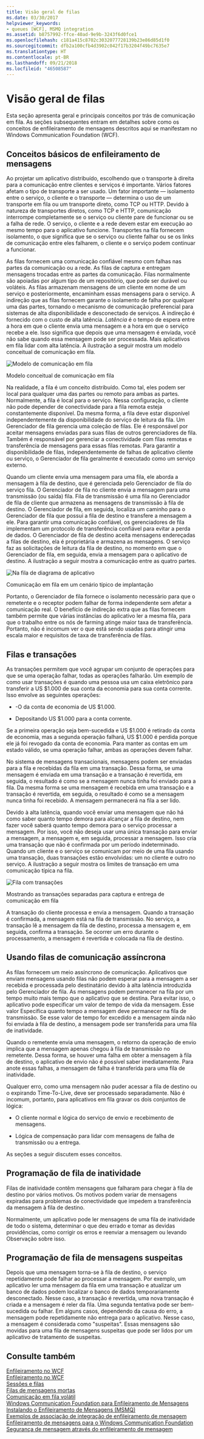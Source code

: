 ```yaml
---
title: Visão geral de filas
ms.date: 03/30/2017
helpviewer_keywords:
- queues [WCF], MSMQ integration
ms.assetid: b8757992-ffce-40ad-9e9b-3243f6d0fce1
ms.openlocfilehash: c181a415c8702c3032077728139b23e86d85d1f0
ms.sourcegitcommit: dfb2a100cfb4d3902c042f17b3204f49bc7635e7
ms.translationtype: HT
ms.contentlocale: pt-BR
ms.lasthandoff: 09/21/2018
ms.locfileid: "46508587"
---
```

# <a name="queues-overview"></a>Visão geral de filas
Esta seção apresenta geral e principais conceitos por trás de comunicação em fila. As seções subsequentes entram em detalhes sobre como os conceitos de enfileiramento de mensagens descritos aqui se manifestam no Windows Communication Foundation (WCF).  
  
## <a name="basic-queuing-concepts"></a>Conceitos básicos de enfileiramento de mensagens  
 Ao projetar um aplicativo distribuído, escolhendo que o transporte à direita para a comunicação entre clientes e serviços é importante. Vários fatores afetam o tipo de transporte a ser usado. Um fator importante — isolamento entre o serviço, o cliente e o transporte — determina o uso de um transporte em fila ou um transporte direto, como TCP ou HTTP. Devido à natureza de transportes diretos, como TCP e HTTP, comunicação interrompe completamente se o serviço ou cliente pare de funcionar ou se a falha de rede. O serviço, o cliente e a rede devem estar em execução ao mesmo tempo para o aplicativo funcione. Transportes na fila fornecem isolamento, o que significa que se o serviço ou cliente falhar ou se os links de comunicação entre eles falharem, o cliente e o serviço podem continuar a funcionar.  
  
 As filas fornecem uma comunicação confiável mesmo com falhas nas partes da comunicação ou a rede. As filas de captura e entregam mensagens trocadas entre as partes da comunicação. Filas normalmente são apoiadas por algum tipo de um repositório, que pode ser durável ou voláteis. As filas armazenam mensagens de um cliente em nome de um serviço e posteriormente, encaminham essas mensagens para o serviço. A indireção que as filas fornecem garante o isolamento de falha por qualquer uma das partes, tornando o mecanismo de comunicação preferencial para sistemas de alta disponibilidade e desconectado de serviços. A indireção é fornecido com o custo de alta latência. *Latência* é o tempo de espera entre a hora em que o cliente envia uma mensagem e a hora em que o serviço recebe a ele. Isso significa que depois que uma mensagem é enviada, você não sabe quando essa mensagem pode ser processada. Mais aplicativos em fila lidar com alta latência. A ilustração a seguir mostra um modelo conceitual de comunicação em fila.  
  
 ![Modelo de comunicação em fila](../../../../docs/framework/wcf/feature-details/media/qconceptual-figure1c.gif "QConceptual Figure1c")  
  
 Modelo conceitual de comunicação em fila  
  
 Na realidade, a fila é um conceito distribuído. Como tal, eles podem ser local para qualquer uma das partes ou remoto para ambas as partes. Normalmente, a fila é local para o serviço. Nessa configuração, o cliente não pode depender de conectividade para a fila remota esteja constantemente disponível. Da mesma forma, a fila deve estar disponível independentemente da disponibilidade do serviço de leitura da fila. Um Gerenciador de fila gerencia uma coleção de filas. Ele é responsável por aceitar mensagens enviadas para suas filas de outros gerenciadores de fila. Também é responsável por gerenciar a conectividade com filas remotas e transferência de mensagens para essas filas remotas. Para garantir a disponibilidade de filas, independentemente de falhas de aplicativo cliente ou serviço, o Gerenciador de fila geralmente é executado como um serviço externo.  
  
 Quando um cliente envia uma mensagem para uma fila, ele aborda a mensagem à fila de destino, que é gerenciada pelo Gerenciador de fila do serviço fila. O Gerenciador de fila no cliente envia a mensagem para uma transmissão (ou saída) fila. Fila de transmissão é uma fila no Gerenciador de fila de cliente que armazena as mensagens de transmissão à fila de destino. O Gerenciador de fila, em seguida, localiza um caminho para o Gerenciador de fila que possui a fila de destino e transfere a mensagem a ele. Para garantir uma comunicação confiável, os gerenciadores de fila implementam um protocolo de transferência confiável para evitar a perda de dados. O Gerenciador de fila de destino aceita mensagens endereçadas a filas de destino, ela é proprietária e armazena as mensagens. O serviço faz as solicitações de leitura da fila de destino, no momento em que o Gerenciador de fila, em seguida, envia a mensagem para o aplicativo de destino. A ilustração a seguir mostra a comunicação entre as quatro partes.  
  
 ![Na fila de diagrama de aplicativo](../../../../docs/framework/wcf/feature-details/media/distributed-queue-figure.jpg "Figura distribuídas de fila")  
  
 Comunicação em fila em um cenário típico de implantação  
  
 Portanto, o Gerenciador de fila fornece o isolamento necessário para que o remetente e o receptor podem falhar de forma independente sem afetar a comunicação real. O benefício de indireção extra que as filas fornecem também permite que várias instâncias do aplicativo ler a mesma fila, para que o trabalho entre os nós de farming atinge maior taxa de transferência. Portanto, não é incomum ver o que está sendo usadas para atingir uma escala maior e requisitos de taxa de transferência de filas.  
  
## <a name="queues-and-transactions"></a>Filas e transações  
 As transações permitem que você agrupar um conjunto de operações para que se uma operação falhar, todas as operações falharão. Um exemplo de como usar transações é quando uma pessoa usa um caixa eletrônico para transferir a US $1.000 de sua conta da economia para sua conta corrente. Isso envolve as seguintes operações:  
  
-   -O da conta de economia de US $1.000.  
  
-   Depositando US $1.000 para a conta corrente.  
  
 Se a primeira operação seja bem-sucedida e US $1.000 é retirado da conta de economia, mas a segunda operação falhará, US $1.000 é perdida porque ele já foi revogado da conta de economia. Para manter as contas em um estado válido, se uma operação falhar, ambas as operações devem falhar.  
  
 No sistema de mensagens transacionais, mensagens podem ser enviadas para a fila e recebidas da fila em uma transação. Dessa forma, se uma mensagem é enviada em uma transação e a transação é revertida, em seguida, o resultado é como se a mensagem nunca tinha foi enviado para a fila. Da mesma forma se uma mensagem é recebida em uma transação e a transação é revertida, em seguida, o resultado é como se a mensagem nunca tinha foi recebido. A mensagem permanecerá na fila a ser lido.  
  
 Devido à alta latência, quando você enviar uma mensagem que não há como saber quanto tempo demora para alcançar a fila de destino, nem fazer você saberá quanto tempo demora para o serviço processar a mensagem. Por isso, você não deseja usar uma única transação para enviar a mensagem, a mensagem e, em seguida, processar a mensagem. Isso cria uma transação que não é confirmada por um período indeterminado. Quando um cliente e o serviço se comunicam por meio de uma fila usando uma transação, duas transações estão envolvidas: um no cliente e outro no serviço. A ilustração a seguir mostra os limites de transação em uma comunicação típica na fila.  
  
 ![Fila com transações](../../../../docs/framework/wcf/feature-details/media/qwithtransactions-figure3.gif "QWithTransactions-3")  
  
 Mostrando as transações separadas para captura e entrega de comunicação em fila  
  
 A transação do cliente processa e envia a mensagem. Quando a transação é confirmada, a mensagem está na fila de transmissão. No serviço, a transação lê a mensagem da fila de destino, processa a mensagem e, em seguida, confirma a transação. Se ocorrer um erro durante o processamento, a mensagem é revertida e colocada na fila de destino.  
  
## <a name="asynchronous-communication-using-queues"></a>Usando filas de comunicação assíncrona  
 As filas fornecem um meio assíncrono de comunicação. Aplicativos que enviam mensagens usando filas não podem esperar para a mensagem a ser recebida e processada pelo destinatário devido à alta latência introduzida pelo Gerenciador de fila. As mensagens podem permanecer na fila por um tempo muito mais tempo que o aplicativo que se destina. Para evitar isso, o aplicativo pode especificar um valor de tempo de vida da mensagem. Esse valor Especifica quanto tempo a mensagem deve permanecer na fila de transmissão. Se esse valor de tempo for excedido e a mensagem ainda não foi enviada à fila de destino, a mensagem pode ser transferida para uma fila de inatividade.  
  
 Quando o remetente envia uma mensagem, o retorno da operação de envio implica que a mensagem apenas chegou à fila de transmissão no remetente. Dessa forma, se houver uma falha em obter a mensagem à fila de destino, o aplicativo de envio não é possível saber imediatamente. Para anote essas falhas, a mensagem de falha é transferida para uma fila de inatividade.  
  
 Qualquer erro, como uma mensagem não puder acessar a fila de destino ou o expirando Time-To-Live, deve ser processado separadamente. Não é incomum, portanto, para aplicativos em fila gravar os dois conjuntos de lógica:  
  
-   O cliente normal e lógica do serviço de envio e recebimento de mensagens.  
  
-   Lógica de compensação para lidar com mensagens de falha de transmissão ou a entrega.  
  
 As seções a seguir discutem esses conceitos.  
  
## <a name="dead-letter-queue-programming"></a>Programação de fila de inatividade  
 Filas de inatividade contêm mensagens que falharam para chegar à fila de destino por vários motivos. Os motivos podem variar de mensagens expiradas para problemas de conectividade que impedem a transferência da mensagem à fila de destino.  
  
 Normalmente, um aplicativo pode ler mensagens de uma fila de inatividade de todo o sistema, determinar o que deu errado e tomar as devidas providências, como corrigir os erros e reenviar a mensagem ou levando Observação sobre isso.  
  
## <a name="poison-message-queue-programming"></a>Programação de fila de mensagens suspeitas  
 Depois que uma mensagem torna-se à fila de destino, o serviço repetidamente pode falhar ao processar a mensagem. Por exemplo, um aplicativo ler uma mensagem da fila em uma transação e atualizar um banco de dados podem localizar o banco de dados temporariamente desconectado. Nesse caso, a transação é revertida, uma nova transação é criada e a mensagem é reler da fila. Uma segunda tentativa pode ser bem-sucedida ou falhar. Em alguns casos, dependendo da causa do erro, a mensagem pode repetidamente não entrega para o aplicativo. Nesse caso, a mensagem é considerada como "suspeitas". Essas mensagens são movidas para uma fila de mensagens suspeitas que pode ser lidos por um aplicativo de tratamento de suspeitas.  
  
## <a name="see-also"></a>Consulte também  
 [Enfileiramento no WCF](../../../../docs/framework/wcf/feature-details/queuing-in-wcf.md)  
 [Enfileiramento no WCF](../../../../docs/framework/wcf/feature-details/queuing-in-wcf.md)  
 [Sessões e filas](../../../../docs/framework/wcf/samples/sessions-and-queues.md)  
 [Filas de mensagens mortas](../../../../docs/framework/wcf/samples/dead-letter-queues.md)  
 [Comunicação em fila volátil](../../../../docs/framework/wcf/samples/volatile-queued-communication.md)  
 [Windows Communication Foundation para Enfileiramento de Mensagens](../../../../docs/framework/wcf/samples/wcf-to-message-queuing.md)  
 [Instalando o Enfileiramento de Mensagens (MSMQ)](../../../../docs/framework/wcf/samples/installing-message-queuing-msmq.md)  
 [Exemplos de associação de integração de enfileiramento de mensagem](https://msdn.microsoft.com/library/997d11cb-f2c5-4ba0-9209-92843d4d0e1a)  
 [Enfileiramento de mensagens para o Windows Communication Foundation](../../../../docs/framework/wcf/samples/message-queuing-to-wcf.md)  
 [Segurança de mensagem através do enfileiramento de mensagem](../../../../docs/framework/wcf/samples/message-security-over-message-queuing.md)
